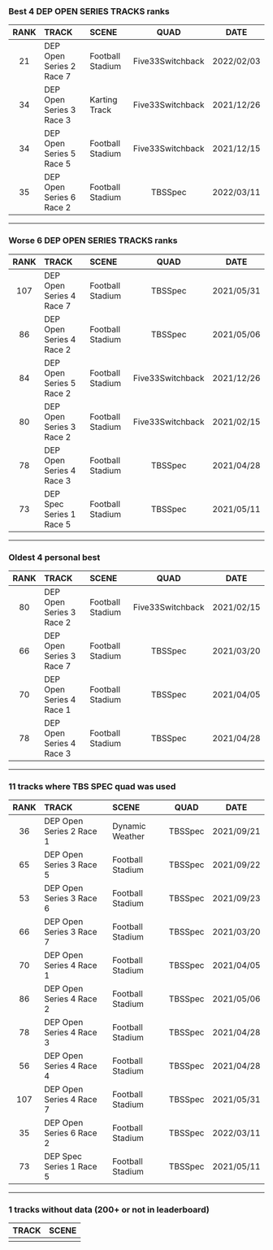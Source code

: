### Best 4 DEP OPEN SERIES TRACKS ranks
|RANK|TRACK|SCENE|QUAD|DATE|
|:---:|:---|:---|:---:|:---:|
|21|DEP Open Series 2 Race 7|Football Stadium|Five33Switchback|2022/02/03|
|34|DEP Open Series 3 Race 3|Karting Track|Five33Switchback|2021/12/26|
|34|DEP Open Series 5 Race 5|Football Stadium|Five33Switchback|2021/12/15|
|35|DEP Open Series 6 Race 2|Football Stadium|TBSSpec|2022/03/11|
---
### Worse 6 DEP OPEN SERIES TRACKS ranks
|RANK|TRACK|SCENE|QUAD|DATE|
|:---:|:---|:---|:---:|:---:|
|107|DEP Open Series 4 Race 7|Football Stadium|TBSSpec|2021/05/31|
|86|DEP Open Series 4 Race 2|Football Stadium|TBSSpec|2021/05/06|
|84|DEP Open Series 5 Race 2|Football Stadium|Five33Switchback|2021/12/26|
|80|DEP Open Series 3 Race 2|Football Stadium|Five33Switchback|2021/02/15|
|78|DEP Open Series 4 Race 3|Football Stadium|TBSSpec|2021/04/28|
|73|DEP Spec Series 1 Race 5|Football Stadium|TBSSpec|2021/05/11|
---
### Oldest 4 personal best
|RANK|TRACK|SCENE|QUAD|DATE|
|:---:|:---|:---|:---:|:---:|
|80|DEP Open Series 3 Race 2|Football Stadium|Five33Switchback|2021/02/15|
|66|DEP Open Series 3 Race 7|Football Stadium|TBSSpec|2021/03/20|
|70|DEP Open Series 4 Race 1|Football Stadium|TBSSpec|2021/04/05|
|78|DEP Open Series 4 Race 3|Football Stadium|TBSSpec|2021/04/28|
---
### 11 tracks where TBS SPEC quad was used
|RANK|TRACK|SCENE|QUAD|DATE|
|:---:|:---|:---|:---:|:---:|
|36|DEP Open Series 2 Race 1|Dynamic Weather|TBSSpec|2021/09/21|
|65|DEP Open Series 3 Race 5|Football Stadium|TBSSpec|2021/09/22|
|53|DEP Open Series 3 Race 6|Football Stadium|TBSSpec|2021/09/23|
|66|DEP Open Series 3 Race 7|Football Stadium|TBSSpec|2021/03/20|
|70|DEP Open Series 4 Race 1|Football Stadium|TBSSpec|2021/04/05|
|86|DEP Open Series 4 Race 2|Football Stadium|TBSSpec|2021/05/06|
|78|DEP Open Series 4 Race 3|Football Stadium|TBSSpec|2021/04/28|
|56|DEP Open Series 4 Race 4|Football Stadium|TBSSpec|2021/04/28|
|107|DEP Open Series 4 Race 7|Football Stadium|TBSSpec|2021/05/31|
|35|DEP Open Series 6 Race 2|Football Stadium|TBSSpec|2022/03/11|
|73|DEP Spec Series 1 Race 5|Football Stadium|TBSSpec|2021/05/11|
---
### 1 tracks without data (200+ or not in leaderboard)
|TRACK|SCENE|
|:---|:---|
|||
